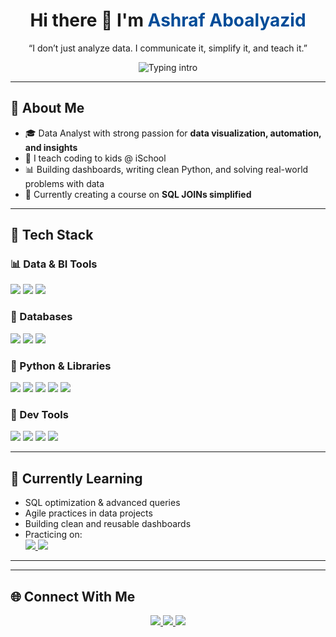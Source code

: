 <h1 align="center">Hi there 👋 I'm <span style="color:#004c98;">Ashraf Aboalyazid</span></h1>

<p align="center">
  “I don’t just analyze data. I communicate it, simplify it, and teach it.”
</p>

<p align="center">
  <img src="https://readme-typing-svg.demolab.com?font=Fira+Code&weight=600&size=22&pause=1000&color=004C98&center=true&vCenter=true&width=500&lines=Data+Analyst+%F0%9F%93%8A;Educator+%7C+Content+Creator;Python+%7C+SQL+%7C+Power+BI+%7C+Excel;Turning+data+into+insights+%E2%9C%85" alt="Typing intro" />
</p>

---

## 🧠 About Me

- 🎓 Data Analyst with strong passion for **data visualization, automation, and insights**  
- 🧹 I teach coding to kids @ iSchool  
- 📊 Building dashboards, writing clean Python, and solving real-world problems with data  
- 🚀 Currently creating a course on **SQL JOINs simplified**

---

## 💼 Tech Stack

### 📊 Data & BI Tools
<p>
  <img src="https://img.shields.io/badge/Excel-217346?style=for-the-badge&logo=microsoft-excel&logoColor=white" />
  <img src="https://img.shields.io/badge/Google_Sheets-34A853?style=for-the-badge&logo=google-sheets&logoColor=white" />
  <img src="https://img.shields.io/badge/Power_BI-F2C811?style=for-the-badge&logo=power-bi&logoColor=black" />
</p>

### 💾 Databases
<p>
  <img src="https://img.shields.io/badge/MySQL-005C84?style=for-the-badge&logo=mysql&logoColor=white" />
  <img src="https://img.shields.io/badge/SQL_Server-CC2927?style=for-the-badge&logo=microsoft-sql-server&logoColor=white" />
  <img src="https://img.shields.io/badge/PostgreSQL-336791?style=for-the-badge&logo=postgresql&logoColor=white" />
</p>

### 🐍 Python & Libraries
<p>
  <img src="https://img.shields.io/badge/Python-3776AB?style=for-the-badge&logo=python&logoColor=white" />
  <img src="https://img.shields.io/badge/Pandas-150458?style=for-the-badge&logo=pandas&logoColor=white" />
  <img src="https://img.shields.io/badge/NumPy-013243?style=for-the-badge&logo=numpy&logoColor=white" />
  <img src="https://img.shields.io/badge/Matplotlib-11557C?style=for-the-badge&logo=matplotlib&logoColor=white" />
  <img src="https://img.shields.io/badge/Seaborn-4B8BBE?style=for-the-badge&logo=python&logoColor=white" />
</p>

### 🧪 Dev Tools
<p>
  <img src="https://img.shields.io/badge/Jupyter-F37626?style=for-the-badge&logo=jupyter&logoColor=white" />
  <img src="https://img.shields.io/badge/Anaconda-44A833?style=for-the-badge&logo=anaconda&logoColor=white" />
  <img src="https://img.shields.io/badge/PyCharm-000000?style=for-the-badge&logo=pycharm&logoColor=white" />
  <img src="https://img.shields.io/badge/VS_Code-007ACC?style=for-the-badge&logo=visual-studio-code&logoColor=white" />
</p>

---

## 🚀 Currently Learning

- SQL optimization & advanced queries  
- Agile practices in data projects  
- Building clean and reusable dashboards  
- Practicing on:
  <br>
  <a href="https://leetcode.com/u/agaboalyazid/">
    <img src="https://img.shields.io/badge/LeetCode-FFA116?style=for-the-badge&logo=leetcode&logoColor=black" />
  </a>
  <a href="https://www.hackerrank.com/profile/agaboalyazid">
    <img src="https://img.shields.io/badge/HackerRank-2EC866?style=for-the-badge&logo=hackerrank&logoColor=white" />
  </a>

---
<!--
/*## 📊 GitHub Stats

<p align="center">
  <img src="https://github-readme-stats.vercel.app/api?username=agaboalyazid&show_icons=true&theme=default&title_color=004C98&icon_color=f26522&text_color=333&bg_color=ffffff" width="48%" />
  <img src="https://github-readme-streak-stats.herokuapp.com/?user=agaboalyazid&theme=default&ring=f26522&fire=004C98&currStreakLabel=f26522" width="48%" />
</p>
-->
---

## 🌐 Connect With Me

<p align="center">
  <a href="https://www.linkedin.com/in/agaboalyazid" target="_blank">
    <img src="https://img.shields.io/badge/LinkedIn-004C98?style=for-the-badge&logo=linkedin&logoColor=white"/>
  </a>
  <a href="mailto:agaboalyazid@gmail.com">
    <img src="https://img.shields.io/badge/Gmail-F26522?style=for-the-badge&logo=gmail&logoColor=white"/>
  </a>
  <a href="https://github.com/agaboalyazid" target="_blank">
    <img src="https://img.shields.io/badge/GitHub_Profile-000?style=for-the-badge&logo=github&logoColor=white"/>
  </a>
</p>
